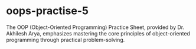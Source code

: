 # oops-practise-5
The OOP (Object-Oriented Programming) Practice Sheet, provided by Dr. Akhilesh Arya, emphasizes mastering the core principles of object-oriented programming through practical problem-solving.
